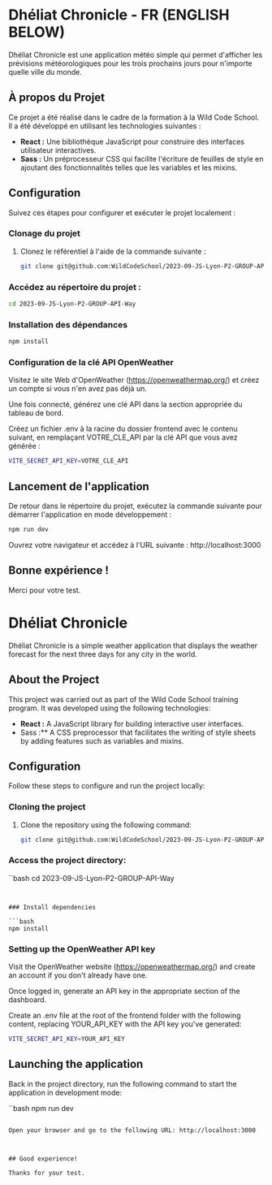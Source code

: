 # Dhéliat Chronicle - FR (ENGLISH BELOW)

Dhéliat Chronicle est une application météo simple qui permet d'afficher les prévisions météorologiques pour les trois prochains jours pour n'importe quelle ville du monde.

## À propos du Projet

Ce projet a été réalisé dans le cadre de la formation à la Wild Code School. Il a été développé en utilisant les technologies suivantes :

- **React :** Une bibliothèque JavaScript pour construire des interfaces utilisateur interactives.
- **Sass :** Un préprocesseur CSS qui facilite l'écriture de feuilles de style en ajoutant des fonctionnalités telles que les variables et les mixins.

## Configuration

Suivez ces étapes pour configurer et exécuter le projet localement :


### Clonage du projet

1. Clonez le référentiel à l'aide de la commande suivante :

   ```bash
   git clone git@github.com:WildCodeSchool/2023-09-JS-Lyon-P2-GROUP-API-Way.git


### Accédez au répertoire du projet :

```bash
cd 2023-09-JS-Lyon-P2-GROUP-API-Way
```


### Installation des dépendances

```bash
npm install
```


### Configuration de la clé API OpenWeather

Visitez le site Web d'OpenWeather (https://openweathermap.org/) et créez un compte si vous n'en avez pas déjà un.

Une fois connecté, générez une clé API dans la section appropriée du tableau de bord.

Créez un fichier .env à la racine du dossier frontend avec le contenu suivant, en remplaçant VOTRE_CLE_API par la clé API que vous avez générée :

```bash
VITE_SECRET_API_KEY=VOTRE_CLE_API
```


## Lancement de l'application

De retour dans le répertoire du projet, exécutez la commande suivante pour démarrer l'application en mode développement :

```bash
npm run dev
```

Ouvrez votre navigateur et accédez à l'URL suivante : http://localhost:3000



## Bonne expérience !

Merci pour votre test.



# Dhéliat Chronicle

Dhéliat Chronicle is a simple weather application that displays the weather forecast for the next three days for any city in the world.

## About the Project

This project was carried out as part of the Wild Code School training program. It was developed using the following technologies:

- **React :** A JavaScript library for building interactive user interfaces.
- Sass :** A CSS preprocessor that facilitates the writing of style sheets by adding features such as variables and mixins.

## Configuration

Follow these steps to configure and run the project locally:


### Cloning the project

1. Clone the repository using the following command:

   ```bash
   git clone git@github.com:WildCodeSchool/2023-09-JS-Lyon-P2-GROUP-API-Way.git


### Access the project directory:

``bash
cd 2023-09-JS-Lyon-P2-GROUP-API-Way
```


### Install dependencies

```bash
npm install
```


### Setting up the OpenWeather API key

Visit the OpenWeather website (https://openweathermap.org/) and create an account if you don't already have one.

Once logged in, generate an API key in the appropriate section of the dashboard.

Create an .env file at the root of the frontend folder with the following content, replacing YOUR_API_KEY with the API key you've generated:

```bash
VITE_SECRET_API_KEY=YOUR_API_KEY
```


## Launching the application

Back in the project directory, run the following command to start the application in development mode:

``bash
npm run dev
```

Open your browser and go to the following URL: http://localhost:3000



## Good experience!

Thanks for your test.
